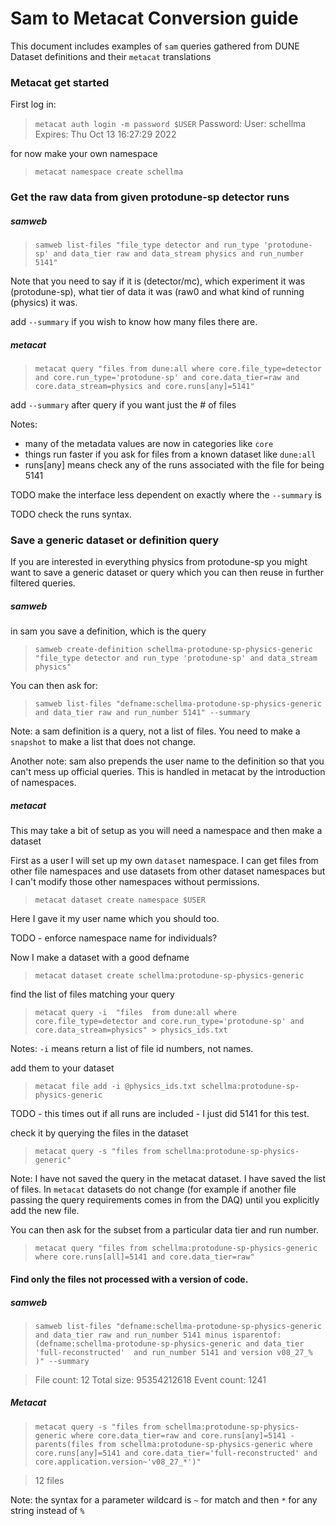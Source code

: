 
# Sam to Metacat Conversion guide

This document includes examples of `sam` queries gathered from DUNE Dataset definitions and their `metacat` translations

### Metacat get started

First log in:

>`metacat auth login -m password $USER`
>Password:
>User:    schellma
>Expires: Thu Oct 13 16:27:29 2022

for now make your own namespace

>`metacat namespace create schellma`


### Get the raw data from given protodune-sp detector runs

##### samweb
> `samweb list-files "file_type detector and run_type 'protodune-sp' and data_tier raw and data_stream physics and run_number 5141"`

Note that you need to say if it is (detector/mc), which experiment it was (protodune-sp), what tier of data it was (raw0 and what kind of running (physics) it was.

add `--summary` if you wish to know how many files there are.

##### metacat

> `metacat query "files from dune:all where core.file_type=detector and core.run_type='protodune-sp' and core.data_tier=raw and core.data_stream=physics and core.runs[any]=5141"`

add `--summary` after query if you want just the # of files

Notes:
* many of the metadata values are now in categories like `core`
* things run faster if you ask for files from a known dataset like `dune:all`
* runs[any] means check any of the runs associated with the file for being 5141

TODO  make the interface less dependent on exactly where the `--summary` is

TODO  check the runs syntax.

### Save a generic dataset or definition query

If you are interested in everything physics from protodune-sp you might want to save a generic dataset or query which you can then reuse in further filtered queries.

##### samweb

in sam you save a definition, which is the query

> `samweb create-definition schellma-protodune-sp-physics-generic "file_type detector and run_type 'protodune-sp' and data_stream physics"`

You can then ask for:

> `samweb list-files "defname:schellma-protodune-sp-physics-generic and data_tier raw and run_number 5141" --summary`

Note: a sam definition is a query, not a list of files.  You need to make a `snapshot` to make a list that does not change.

Another note: sam also prepends the user name to the definition so that you can't mess up official queries.  This is handled in metacat by the introduction of namespaces.

##### metacat

This may take a bit of setup as you will need a namespace and then make a dataset

First as a user I will set up my own `dataset` namespace.  I can get files from other file namespaces and use datasets from other dataset namespaces but I can't modify those other namespaces without permissions.

>  `metacat dataset create namespace $USER`

Here I gave it my user name which you should too.

TODO - enforce namespace name for individuals?

Now I make a dataset with a good defname

>  `metacat dataset create schellma:protodune-sp-physics-generic`

find the list of files matching your query

>   `metacat query -i  "files  from dune:all where core.file_type=detector and core.run_type='protodune-sp' and core.data_stream=physics" > physics_ids.txt`

Notes: `-i` means return a list of file id numbers, not names.

add them to your dataset

> `metacat file add -i @physics_ids.txt schellma:protodune-sp-physics-generic`

TODO - this times out if all runs are included - I just did 5141 for this test.

check it by querying the files in the dataset

> `metacat query -s "files from schellma:protodune-sp-physics-generic"`

Note: I have not saved the query in the metacat dataset. I have saved the list of files.  In `metacat` datasets do not change (for example if another file passing the query requirements comes in from the DAQ) until you explicitly add the new file.

You can then ask for the subset from a particular data tier and run number.

> `metacat query "files from schellma:protodune-sp-physics-generic where core.runs[all]=5141 and core.data_tier=raw"`

#### Find only the files not processed with a version of code.

##### samweb

> `samweb list-files "defname:schellma-protodune-sp-physics-generic and data_tier raw and run_number 5141 minus isparentof:(defname:schellma-protodune-sp-physics-generic and data_tier 'full-reconstructed'  and run_number 5141 and version v08_27_% )" --summary`

> File count:	12
> Total size:	95354212618
> Event count:	1241

##### Metacat

> `metacat query -s "files from schellma:protodune-sp-physics-generic where core.data_tier=raw and core.runs[any]=5141 -  parents(files from schellma:protodune-sp-physics-generic where core.runs[any]=5141 and core.data_tier='full-reconstructed' and core.application.version~'v08_27_*')"`

> 12 files

Note: the syntax for a parameter wildcard is `~` for match and then `*` for any string instead of `%`
